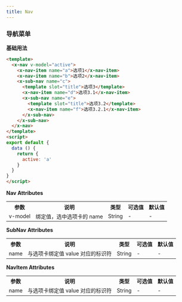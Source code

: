 ```yaml
---
title: Nav
---
```

### 导航菜单
**基础用法**


<ClientOnly>
  <nav-demo-1></nav-demo-1>
</ClientOnly>

``` html
<template>
  <x-nav v-model="active">
    <x-nav-item name="a">选项1</x-nav-item>
    <x-nav-item name="b">选项2</x-nav-item>
    <x-sub-nav name="c">
      <template slot="title">选项3</template>
      <x-nav-item name="d">选项3.1</x-nav-item>
      <x-sub-nav name="e">
        <template slot="title">选项3.2</template>
        <x-nav-item name="f">选项3.2.1</x-nav-item>
      </x-sub-nav>
    </x-sub-nav>
  </x-nav>
</template>
<script>
export default {
  data () {
    return {
      active: 'a'
    }
  }
}
</script>
```

**Nav Attributes**
<table style="font-size:14px">
  <tr> <th>参数</th> <th>说明</th> <th>类型</th> <th>可选值</th> <th>默认值</th> </tr>
  <tr> <td>v-model</td> <td>绑定值，选中选项卡的 name</td> <td>String</td> <td>-</td> <td>-</td> </tr>
</table>

**SubNav Attributes**
<table style="font-size:14px">
  <tr> <th>参数</th> <th>说明</th> <th>类型</th> <th>可选值</th> <th>默认值</th> </tr>
  <tr> <td>name</td> <td>与选项卡绑定值 value 对应的标识符</td> <td>String</td> <td>-</td> <td>-</td> </tr>
</table>

**NavItem Attributes**
<table style="font-size:14px">
  <tr> <th>参数</th> <th>说明</th> <th>类型</th> <th>可选值</th> <th>默认值</th> </tr>
  <tr> <td>name</td> <td>与选项卡绑定值 value 对应的标识符</td> <td>String</td> <td>-</td> <td>-</td> </tr>
</table>
